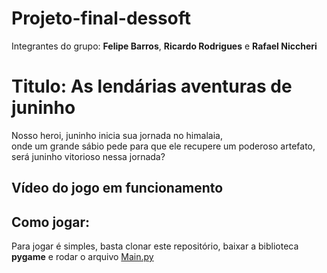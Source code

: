 # Projeto-final-dessoft
Integrantes do grupo: __Felipe Barros__, __Ricardo Rodrigues__ e __Rafael Niccheri__ 
# Titulo: As lendárias aventuras de juninho
Nosso heroi, juninho inicia sua jornada no himalaia,  
   onde um grande sábio pede para que ele recupere um poderoso artefato, será juninho vitorioso nessa jornada?
## Vídeo do jogo em funcionamento 

## Como jogar:
Para jogar é simples, basta clonar este repositório, baixar a biblioteca __pygame__ e rodar o arquivo [Main.py](https://github.com/RicardoRibeiroRodrigues/Projeto-final-dessoft/blob/main/main.py "Arquivo principal")